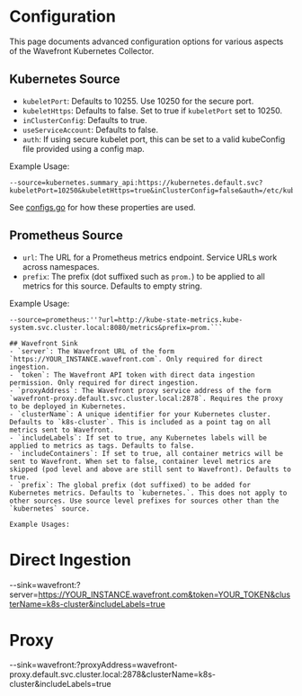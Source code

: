 # Configuration

This page documents advanced configuration options for various aspects of the Wavefront Kubernetes Collector.

## Kubernetes Source
- `kubeletPort`: Defaults to 10255. Use 10250 for the secure port.
- `kubeletHttps`: Defaults to false. Set to true if `kubeletPort` set to 10250.
- `inClusterConfig`: Defaults to true.
- `useServiceAccount`: Defaults to false.
- `auth`: If using secure kubelet port, this can be set to a valid kubeConfig file provided using a config map.

Example Usage:
```
--source=kubernetes.summary_api:https://kubernetes.default.svc?kubeletPort=10250&kubeletHttps=true&inClusterConfig=false&auth=/etc/kubernetes/kubeconfig.conf
```

See [configs.go](https://github.com/wavefronthq/wavefront-kubernetes-collector/tree/master/internal/kubernetes/configs.go) for how these properties are used.

## Prometheus Source
- `url`: The URL for a Prometheus metrics endpoint. Service URLs work across namespaces.
- `prefix`: The prefix (dot suffixed such as `prom.`) to be applied to all metrics for this source. Defaults to empty string.

Example Usage:
```
--source=prometheus:''?url=http://kube-state-metrics.kube-system.svc.cluster.local:8080/metrics&prefix=prom.```

## Wavefront Sink
- `server`: The Wavefront URL of the form `https://YOUR_INSTANCE.wavefront.com`. Only required for direct ingestion.
- `token`: The Wavefront API token with direct data ingestion permission. Only required for direct ingestion.
- `proxyAddress`: The Wavefront proxy service address of the form `wavefront-proxy.default.svc.cluster.local:2878`. Requires the proxy to be deployed in Kubernetes.
- `clusterName`: A unique identifier for your Kubernetes cluster. Defaults to `k8s-cluster`. This is included as a point tag on all metrics sent to Wavefront.
- `includeLabels`: If set to true, any Kubernetes labels will be applied to metrics as tags. Defaults to false.
- `includeContainers`: If set to true, all container metrics will be sent to Wavefront. When set to false, container level metrics are skipped (pod level and above are still sent to Wavefront). Defaults to true.
- `prefix`: The global prefix (dot suffixed) to be added for Kubernetes metrics. Defaults to `kubernetes.`. This does not apply to other sources. Use source level prefixes for sources other than the `kubernetes` source.

Example Usages:
```
# Direct Ingestion
--sink=wavefront:?server=https://YOUR_INSTANCE.wavefront.com&token=YOUR_TOKEN&clusterName=k8s-cluster&includeLabels=true

# Proxy
--sink=wavefront:?proxyAddress=wavefront-proxy.default.svc.cluster.local:2878&clusterName=k8s-cluster&includeLabels=true
```
